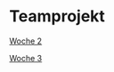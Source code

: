 # Teamprojekt

<!--[README](/docs/README.md)-->

[Woche 2](/docs/week2.md)

[Woche 3](/docs/week3.md)

